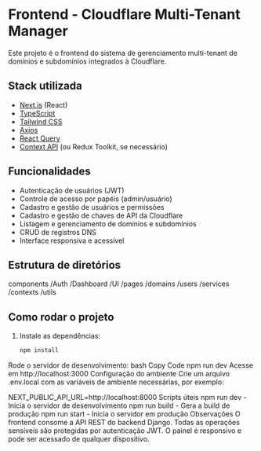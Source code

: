# Frontend - Cloudflare Multi-Tenant Manager

Este projeto é o frontend do sistema de gerenciamento multi-tenant de domínios e subdomínios integrados à Cloudflare.

## Stack utilizada

- [Next.js](https://nextjs.org/) (React)
- [TypeScript](https://www.typescriptlang.org/)
- [Tailwind CSS](https://tailwindcss.com/)
- [Axios](https://axios-http.com/)
- [React Query](https://tanstack.com/query/latest)
- [Context API](https://react.dev/reference/react/useContext) (ou Redux Toolkit, se necessário)

## Funcionalidades

- Autenticação de usuários (JWT)
- Controle de acesso por papéis (admin/usuário)
- Cadastro e gestão de usuários e permissões
- Cadastro e gestão de chaves de API da Cloudflare
- Listagem e gerenciamento de domínios e subdomínios
- CRUD de registros DNS
- Interface responsiva e acessível

## Estrutura de diretórios
components
/Auth
/Dashboard
/UI
/pages
/domains
/users
/services
/contexts
/utils


## Como rodar o projeto

1. Instale as dependências:

   ```bash
   npm install
Rode o servidor de desenvolvimento:
bash
Copy Code
npm run dev
Acesse em http://localhost:3000
Configuração do ambiente
Crie um arquivo .env.local com as variáveis de ambiente necessárias, por exemplo:

NEXT_PUBLIC_API_URL=http://localhost:8000
Scripts úteis
npm run dev - Inicia o servidor de desenvolvimento
npm run build - Gera a build de produção
npm run start - Inicia o servidor em produção
Observações
O frontend consome a API REST do backend Django.
Todas as operações sensíveis são protegidas por autenticação JWT.
O painel é responsivo e pode ser acessado de qualquer dispositivo.
